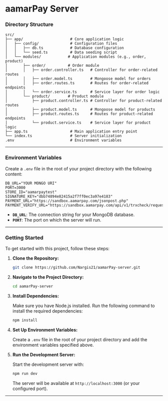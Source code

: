 # aamarPay Server

### **Directory Structure**

```plaintext
src/
├── app/                     # Core application logic
│   ├── config/              # Configuration files
│   │   ├── db.ts            # Database configuration
│   │   └── seed.ts          # Data seeding script
│   └── modules/            # Application modules (e.g., order, product)
│       ├── order/          # Order module
│       │   ├── order.controller.ts   # Controller for order-related routes
│       │   ├── order.model.ts        # Mongoose model for orders
│       │   ├── order.routes.ts       # Routes for order-related endpoints
│       │   └── order.service.ts      # Service layer for order logic
│       └── product/        # Product module
│           ├── product.controller.ts # Controller for product-related routes
│           ├── product.model.ts      # Mongoose model for products
│           ├── product.routes.ts     # Routes for product-related endpoints
│           └── product.service.ts    # Service layer for product logic
├── app.ts                   # Main application entry point
└── index.ts                 # Server initialization
.env                         # Environment variables
```

---

### **Environment Variables**

Create a `.env` file in the root of your project directory with the following content:

```plaintext
DB_URL="YOUR MONGO URI"
PORT=3000
STORE_ID="aamarpaytest"
SIGNATURE_KEY="dbb74894e82415a2f7ff0ec3a97e4183"
PAYMENT_URL="https://sandbox.aamarpay.com/jsonpost.php"
PAYMENT_VERIFY_URL="https://sandbox.aamarpay.com/api/v1/trxcheck/request.php"
```

- **`DB_URL`**: The connection string for your MongoDB database.
- **`PORT`**: The port on which the server will run.

---

### **Getting Started**

To get started with this project, follow these steps:

1. **Clone the Repository:**

   ```bash
   git clone https://github.com/Nargis21/aamarPay-server.git
   ```

2. **Navigate to the Project Directory:**

   ```bash
   cd aamarPay-server
   ```

3. **Install Dependencies:**

   Make sure you have Node.js installed. Run the following command to install the required dependencies:

   ```bash
   npm install
   ```

4. **Set Up Environment Variables:**

   Create a `.env` file in the root of your project directory and add the environment variables specified above.

5. **Run the Development Server:**

   Start the development server with:

   ```bash
   npm run dev
   ```

   The server will be available at `http://localhost:3000` (or your configured port).

---
